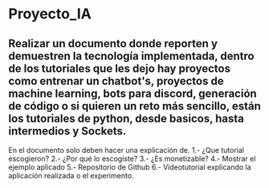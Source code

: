 # Proyecto_IA

Realizar un documento donde reporten y demuestren la tecnología implementada, dentro de los tutoriales que les dejo hay proyectos como entrenar un chatbot's, proyectos de machine learning, bots para discord, generación de código o si quieren un reto más sencillo, están los tutoriales de python, desde basicos, hasta intermedios y Sockets.
---
En el documento solo deben hacer una explicación de. 
1.-  ¿Que tutorial escogieron?
2.-  ¿Por qué lo escogiste?
3.-  ¿Es monetizable?
4.-  Mostrar el ejemplo aplicado
5.-  Repositorio de Github
6.-  Videotutorial explicando la aplicación realizada o el experimento. 
